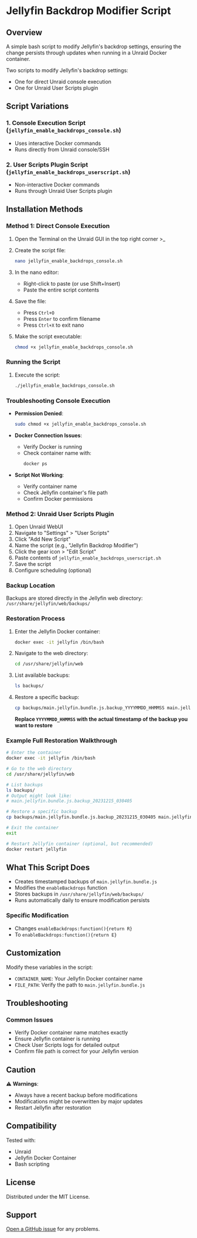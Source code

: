 # Jellyfin Backdrop Modifier Script

## Overview

A simple bash script to modify Jellyfin's backdrop settings, ensuring the change persists through updates when running in a Unraid Docker container.

Two scripts to modify Jellyfin's backdrop settings:
- One for direct Unraid console execution
- One for Unraid User Scripts plugin

## Script Variations

### 1. Console Execution Script (`jellyfin_enable_backdrops_console.sh`)
- Uses interactive Docker commands
- Runs directly from Unraid console/SSH

### 2. User Scripts Plugin Script (`jellyfin_enable_backdrops_userscript.sh`)
- Non-interactive Docker commands
- Runs through Unraid User Scripts plugin

## Installation Methods

### Method 1: Direct Console Execution

1. Open the Terminal on the Unraid GUI in the top right corner >_
   
3. Create the script file:
   ```bash
   nano jellyfin_enable_backdrops_console.sh
   ```

3. In the nano editor:
   - Right-click to paste (or use Shift+Insert)
   - Paste the entire script contents

4. Save the file:
   - Press `Ctrl+O`
   - Press `Enter` to confirm filename
   - Press `Ctrl+X` to exit nano

5. Make the script executable:
   ```bash
   chmod +x jellyfin_enable_backdrops_console.sh
   ```

### Running the Script

1. Execute the script:
   ```bash
   ./jellyfin_enable_backdrops_console.sh
   ```

### Troubleshooting Console Execution

- **Permission Denied**:
  ```bash
  sudo chmod +x jellyfin_enable_backdrops_console.sh
  ```

- **Docker Connection Issues**:
  - Verify Docker is running
  - Check container name with:
    ```bash
    docker ps
    ```

- **Script Not Working**:
  - Verify container name
  - Check Jellyfin container's file path
  - Confirm Docker permissions   

### Method 2: Unraid User Scripts Plugin

1. Open Unraid WebUI
2. Navigate to "Settings" > "User Scripts"
3. Click "Add New Script"
4. Name the script (e.g., "Jellyfin Backdrop Modifier")
5. Click the gear icon > "Edit Script"
6. Paste contents of `jellyfin_enable_backdrops_userscript.sh`
7. Save the script
8. Configure scheduling (optional)

### Backup Location
Backups are stored directly in the Jellyfin web directory:
`/usr/share/jellyfin/web/backups/`

### Restoration Process

1. Enter the Jellyfin Docker container:
   ```bash
   docker exec -it jellyfin /bin/bash
   ```

2. Navigate to the web directory:
   ```bash
   cd /usr/share/jellyfin/web
   ```

3. List available backups:
   ```bash
   ls backups/
   ```

4. Restore a specific backup:
   ```bash
   cp backups/main.jellyfin.bundle.js.backup_YYYYMMDD_HHMMSS main.jellyfin.bundle.js
   ```

   **Replace `YYYYMMDD_HHMMSS` with the actual timestamp of the backup you want to restore**

### Example Full Restoration Walkthrough
```bash
# Enter the container
docker exec -it jellyfin /bin/bash

# Go to the web directory
cd /usr/share/jellyfin/web

# List backups
ls backups/
# Output might look like:
# main.jellyfin.bundle.js.backup_20231215_030405

# Restore a specific backup
cp backups/main.jellyfin.bundle.js.backup_20231215_030405 main.jellyfin.bundle.js

# Exit the container
exit

# Restart Jellyfin container (optional, but recommended)
docker restart jellyfin
```

## What This Script Does

- Creates timestamped backups of `main.jellyfin.bundle.js`
- Modifies the `enableBackdrops` function
- Stores backups in `/usr/share/jellyfin/web/backups/`
- Runs automatically daily to ensure modification persists

### Specific Modification
- Changes `enableBackdrops:function(){return R}` 
- To `enableBackdrops:function(){return E}`

## Customization

Modify these variables in the script:
- `CONTAINER_NAME`: Your Jellyfin Docker container name
- `FILE_PATH`: Verify the path to `main.jellyfin.bundle.js`

## Troubleshooting

### Common Issues
- Verify Docker container name matches exactly
- Ensure Jellyfin container is running
- Check User Scripts logs for detailed output
- Confirm file path is correct for your Jellyfin version

## Caution

⚠️ **Warnings**: 
- Always have a recent backup before modifications
- Modifications might be overwritten by major updates
- Restart Jellyfin after restoration

## Compatibility

Tested with:
- Unraid
- Jellyfin Docker Container
- Bash scripting

## License

Distributed under the MIT License.

## Support

[Open a GitHub issue](https://github.com/yoohanko98/jellyfin-backdrop-modifier/issues) for any problems.
